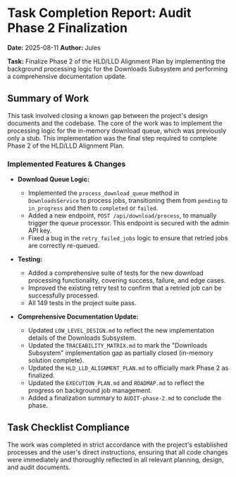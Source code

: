 # Task Completion Report: Audit Phase 2 Finalization

**Date:** 2025-08-11
**Author:** Jules

**Task:** Finalize Phase 2 of the HLD/LLD Alignment Plan by implementing the background processing logic for the Downloads Subsystem and performing a comprehensive documentation update.

## Summary of Work

This task involved closing a known gap between the project's design documents and the codebase. The core of the work was to implement the processing logic for the in-memory download queue, which was previously only a stub. This implementation was the final step required to complete Phase 2 of the HLD/LLD Alignment Plan.

### Implemented Features & Changes

*   **Download Queue Logic:**
    *   Implemented the `process_download_queue` method in `DownloadsService` to process jobs, transitioning them from `pending` to `in_progress` and then to `completed` or `failed`.
    *   Added a new endpoint, `POST /api/download/process`, to manually trigger the queue processor. This endpoint is secured with the admin API key.
    *   Fixed a bug in the `retry_failed_jobs` logic to ensure that retried jobs are correctly re-queued.

*   **Testing:**
    *   Added a comprehensive suite of tests for the new download processing functionality, covering success, failure, and edge cases.
    *   Improved the existing retry test to confirm that a retried job can be successfully processed.
    *   All 149 tests in the project suite pass.

*   **Comprehensive Documentation Update:**
    *   Updated `LOW_LEVEL_DESIGN.md` to reflect the new implementation details of the Downloads Subsystem.
    *   Updated the `TRACEABILITY_MATRIX.md` to mark the "Downloads Subsystem" implementation gap as partially closed (in-memory solution complete).
    *   Updated the `HLD_LLD_ALIGNMENT_PLAN.md` to officially mark Phase 2 as finalized.
    *   Updated the `EXECUTION_PLAN.md` and `ROADMAP.md` to reflect the progress on background job management.
    *   Added a finalization summary to `AUDIT-phase-2.md` to conclude the phase.

## Task Checklist Compliance

The work was completed in strict accordance with the project's established processes and the user's direct instructions, ensuring that all code changes were immediately and thoroughly reflected in all relevant planning, design, and audit documents.
